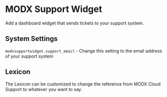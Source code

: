 # MODX Support Widget

Add a dashboard widget that sends tickets to your support system.

## System Settings

`modxsupportwidget.support_email` - Change this setting to the email address of your support system

## Lexicon

The Lexicon can be customized to change the reference from MODX Cloud Support to whatever you want to say.